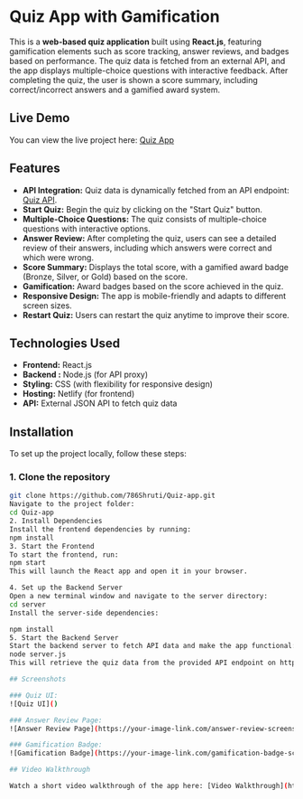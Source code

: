 # Quiz App with Gamification

This is a **web-based quiz application** built using **React.js**, featuring gamification elements such as score tracking, answer reviews, and badges based on performance. The quiz data is fetched from an external API, and the app displays multiple-choice questions with interactive feedback. After completing the quiz, the user is shown a score summary, including correct/incorrect answers and a gamified award system.

## Live Demo

You can view the live project here: [Quiz App](https://quizappshruti.netlify.app/)

## Features

- **API Integration:** Quiz data is dynamically fetched from an API endpoint: [Quiz API](https://api.jsonserve.com/Uw5CrX).
- **Start Quiz:** Begin the quiz by clicking on the "Start Quiz" button.
- **Multiple-Choice Questions:** The quiz consists of multiple-choice questions with interactive options.
- **Answer Review:** After completing the quiz, users can see a detailed review of their answers, including which answers were correct and which were wrong.
- **Score Summary:** Displays the total score, with a gamified award badge (Bronze, Silver, or Gold) based on the score.
- **Gamification:** Award badges based on the score achieved in the quiz.
- **Responsive Design:** The app is mobile-friendly and adapts to different screen sizes.
- **Restart Quiz:** Users can restart the quiz anytime to improve their score.

## Technologies Used

- **Frontend:** React.js
- **Backend :** Node.js (for API proxy)
- **Styling:** CSS (with flexibility for responsive design)
- **Hosting:** Netlify (for frontend)
- **API:** External JSON API to fetch quiz data

## Installation

To set up the project locally, follow these steps:

### 1. Clone the repository

```bash
git clone https://github.com/786Shruti/Quiz-app.git
Navigate to the project folder:
cd Quiz-app
2. Install Dependencies
Install the frontend dependencies by running:
npm install
3. Start the Frontend
To start the frontend, run:
npm start
This will launch the React app and open it in your browser.

4. Set up the Backend Server
Open a new terminal window and navigate to the server directory:
cd server
Install the server-side dependencies:

npm install
5. Start the Backend Server
Start the backend server to fetch API data and make the app functional:
node server.js
This will retrieve the quiz data from the provided API endpoint on http://localhost:5000.

## Screenshots

### Quiz UI:
![Quiz UI]()

### Answer Review Page:
![Answer Review Page](https://your-image-link.com/answer-review-screenshot.png)

### Gamification Badge:
![Gamification Badge](https://your-image-link.com/gamification-badge-screenshot.png)

## Video Walkthrough

Watch a short video walkthrough of the app here: [Video Walkthrough](https://your-video-link.com)
